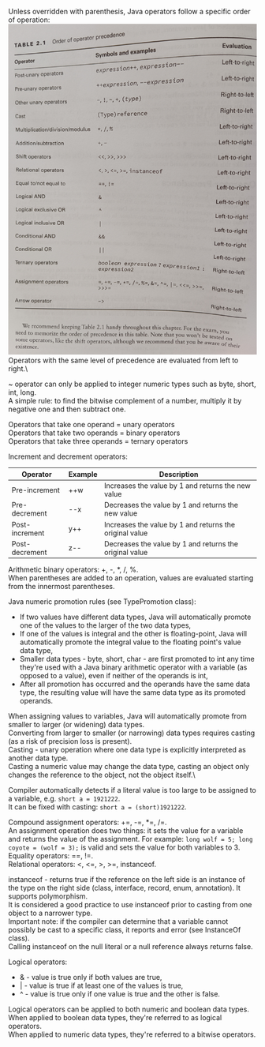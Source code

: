 Unless overridden with parenthesis, Java operators follow a specific order of operation:
![operators_precedence.jpg](imgs%2Foperators_precedence.jpg)
Operators with the same level of precedence are evaluated from left to right.\

~ operator can only be applied to integer numeric types such as byte, short, int, long.\
A simple rule: to find the bitwise complement of a number, multiply it by negative one and then subtract one.

Operators that take one operand = unary operators\
Operators that take two operands = binary operators\
Operators that take three operands = ternary operators

Increment and decrement operators:

| Operator       | Example | Description                                             |
|----------------|---------|---------------------------------------------------------|
| Pre-increment  | ++w     | Increases the value by 1 and returns the new value      |
| Pre-decrement  | --x     | Decreases the value by 1 and returns the new value      |
| Post-increment | y++     | Increases the value by 1 and returns the original value |
| Post-decrement | z--     | Decreases the value by 1 and returns the original value |

Arithmetic binary operators: +, -, *, /, %.\
When parentheses are added to an operation, values are evaluated starting from the innermost parentheses.

Java numeric promotion rules (see TypePromotion class):
* If two values have different data types, Java will automatically promote one of the values to the larger of the two data types,
* If one of the values is integral and the other is floating-point, Java will automatically promote the integral value to the
floating point's value data type,
* Smaller data types - byte, short, char - are first promoted to int any time they're used with a Java binary arithmetic operator
with a variable (as opposed to a value), even if neither of the operands is int,
* After all promotion has occurred and the operands have the same data type, the resulting value will have the same data type 
as its promoted operands.

When assigning values to variables, Java will automatically promote from smaller to larger (or widening) data types.\
Converting from larger to smaller (or narrowing) data types requires casting (as a risk of precision loss is present).\
Casting - unary operation where one data type is explicitly interpreted as another data type.\
Casting a numeric value may change the data type, casting an object only changes the reference to the object, not the object itself.\

Compiler automatically detects if a literal value is too large to be assigned to a variable, e.g. `short a = 1921222`.\
It can be fixed with casting: `short a = (short)1921222`.

Compound assignment operators: +=, -=, *=, /=.\
An assignment operation does two things: it sets the value for a variable and returns the value of the assignment. For example:
`long wolf = 5; long coyote = (wolf = 3);` is valid and sets the value for both variables to 3.\
Equality operators: ==, !=.\
Relational operators: <, <=, >, >=, instanceof.

instanceof - returns true if the reference on the left side is an instance of the type on the right side (class, interface,
record, enum, annotation). It supports polymorphism.\
It is considered a good practice to use instanceof prior to casting from one object to a narrower type.\
Important note: if the compiler can determine that a variable cannot possibly be cast to a specific class, it reports and error
(see InstanceOf class).\
Calling instanceof on the null literal or a null reference always returns false.

Logical operators:
* & - value is true only if both values are true,
* | - value is true if at least one of the values is true,
* ^ - value is true only if one value is true and the other is false.

Logical operators can be applied to both numeric and boolean data types.\
When applied to boolean data types, they're referred to as logical operators.\
When applied to numeric data types, they're referred to a bitwise operators.